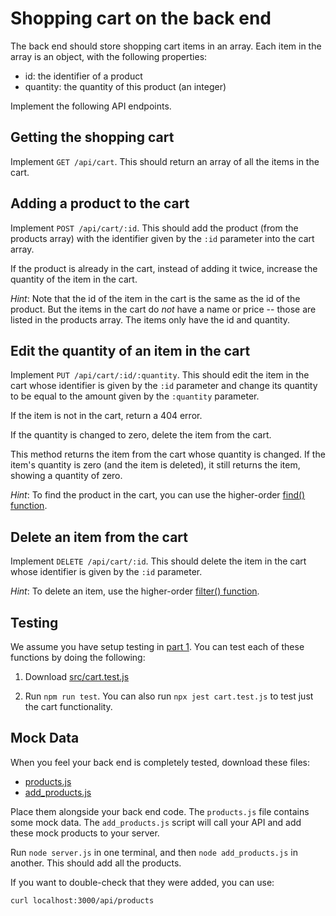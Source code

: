 # Shopping cart on the back end

The back end should store shopping cart items in an array. Each item in the
array is an object, with the following properties:

- id: the identifier of a product
- quantity: the quantity of this product (an integer)

Implement the following API endpoints.

## Getting the shopping cart

Implement `GET /api/cart`. This should return an array of all the items in the
cart.

## Adding a product to the cart

Implement `POST /api/cart/:id`. This should add the product (from the products
array) with the identifier given by the `:id` parameter into the cart array.

If the product is already in the cart, instead of adding it twice, increase the
quantity of the item in the cart.

_Hint_: Note that the id of the item in the cart is the same as the id of the
product. But the items in the cart do _not_ have a name or price -- those are
listed in the products array. The items only have the id and quantity.

## Edit the quantity of an item in the cart

Implement `PUT /api/cart/:id/:quantity`. This should edit the item in the cart
whose identifier is given by the `:id` parameter and change its quantity to be
equal to the amount given by the `:quantity` parameter.

If the item is not in the cart, return a 404 error.

If the quantity is changed to zero, delete the item from the cart.

This method returns the item from the cart whose quantity is changed. If the
item's quantity is zero (and the item is deleted), it still returns the item,
showing a quantity of zero.

_Hint_: To find the product in the cart, you can use the higher-order
[find() function](https://developer.mozilla.org/en-US/docs/Web/JavaScript/Reference/Global_Objects/Array/find).

## Delete an item from the cart

Implement `DELETE /api/cart/:id`. This should delete the item in the cart whose
identifier is given by the `:id` parameter.

_Hint_: To delete an item, use the higher-order
[filter() function](https://developer.mozilla.org/en-US/docs/Web/JavaScript/Reference/Global_Objects/Array/filter).

## Testing

We assume you have setup testing in [part 1](./part1.md). You can test each of
these functions by doing the following:

1. Download [src/cart.test.js](src/cart.test.js)

2. Run `npm run test`. You can also run `npx jest cart.test.js` to test just the
   cart functionality.

## Mock Data

When you feel your back end is completely tested, download these files:

- [products.js](./src/products.js)
- [add_products.js](./src/add_products.js)

Place them alongside your back end code. The `products.js` file contains some
mock data. The `add_products.js` script will call your API and add these mock
products to your server.

Run `node server.js` in one terminal, and then `node add_products.js` in
another. This should add all the products.

If you want to double-check that they were added, you can use:

```sh
curl localhost:3000/api/products
```

